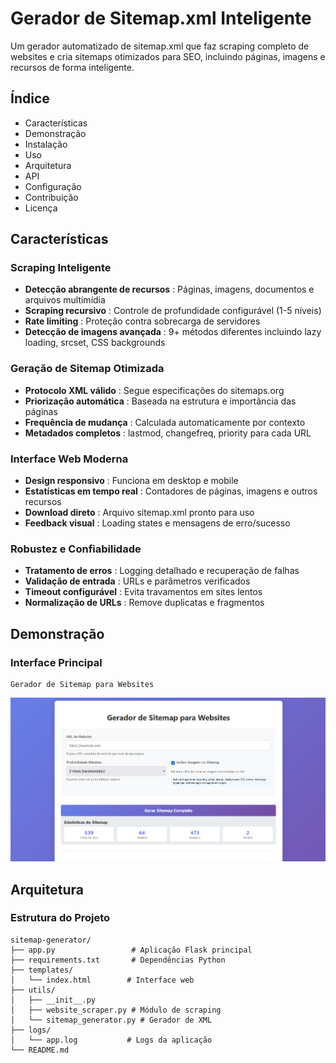# Gerador de Sitemap.xml Inteligente

Um gerador automatizado de sitemap.xml que faz scraping completo de websites e cria sitemaps otimizados para SEO, incluindo páginas, imagens e recursos de forma inteligente.

## Índice

* Características
* Demonstração
* Instalação
* Uso
* Arquitetura
* API
* Configuração
* Contribuição
* Licença

## Características

### **Scraping Inteligente**

* **Detecção abrangente de recursos** : Páginas, imagens, documentos e arquivos multimídia
* **Scraping recursivo** : Controle de profundidade configurável (1-5 níveis)
* **Rate limiting** : Proteção contra sobrecarga de servidores
* **Detecção de imagens avançada** : 9+ métodos diferentes incluindo lazy loading, srcset, CSS backgrounds

### **Geração de Sitemap Otimizada**

* **Protocolo XML válido** : Segue especificações do sitemaps.org
* **Priorização automática** : Baseada na estrutura e importância das páginas
* **Frequência de mudança** : Calculada automaticamente por contexto
* **Metadados completos** : lastmod, changefreq, priority para cada URL

### **Interface Web Moderna**

* **Design responsivo** : Funciona em desktop e mobile
* **Estatísticas em tempo real** : Contadores de páginas, imagens e outros recursos
* **Download direto** : Arquivo sitemap.xml pronto para uso
* **Feedback visual** : Loading states e mensagens de erro/sucesso

### **Robustez e Confiabilidade**

* **Tratamento de erros** : Logging detalhado e recuperação de falhas
* **Validação de entrada** : URLs e parâmetros verificados
* **Timeout configurável** : Evita travamentos em sites lentos
* **Normalização de URLs** : Remove duplicatas e fragmentos

## Demonstração

### Interface Principal

```
Gerador de Sitemap para Websites
```

![1759176624677](image/README/1759176624677.png)

## Arquitetura

### Estrutura do Projeto

```
sitemap-generator/
├── app.py                 # Aplicação Flask principal
├── requirements.txt       # Dependências Python
├── templates/
│   └── index.html        # Interface web
├── utils/
│   ├── __init__.py
│   ├── website_scraper.py # Módulo de scraping
│   └── sitemap_generator.py # Gerador de XML
├── logs/
│   └── app.log           # Logs da aplicação
└── README.md
```
